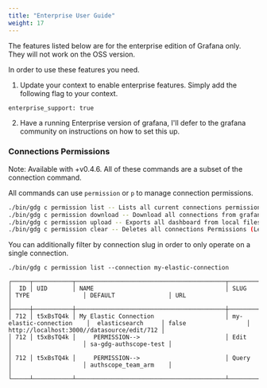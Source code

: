 ```yaml
---
title: "Enterprise User Guide"
weight: 17
---
```

The features listed below are for the enterprise edition of Grafana only.  They will not work on the OSS version.

In order to use these features you need.

1. Update your context to enable enterprise features.  Simply add the following flag to your context.

`enterprise_support: true`

2. Have a running Enterprise version of grafana, I'll defer to the grafana community on instructions on how to set this up.  

### Connections Permissions 

Note:  Available with +v0.4.6.  All of these commands are a subset of the connection command.

All commands can use `permission` or `p` to manage connection permissions.  

```sh
./bin/gdg c permission list -- Lists all current connections permissions
./bin/gdg c permission download -- Download all connections from grafana to local file system
./bin/gdg c permission upload -- Exports all dashboard from local filesystem (matching folder filter) to Grafana
./bin/gdg c permission clear -- Deletes all connections Permissions (Leaving only the default values)
```

You can additionally filter by connection slug in order to only operate on a single connection.

`./bin/gdg c permission list --connection my-elastic-connection `

```
┌─────┬───────────┬──────────────────────────────────────────┬───────────────────────────────────────────────┬───────────────────────┬────────────────────────────────────────────┐
│  ID │ UID       │ NAME                                     │ SLUG                     │ TYPE               │ DEFAULT               │ URL                                        │
├─────┼───────────┼──────────────────────────────────────────┼──────────────────────────┼────────────────────┼───────────────────────┼────────────────────────────────────────────┤
│ 712 │ t5xBsTQ4k │ My Elastic Connection                    │ my-elastic-connection    │  elasticsearch     │ false                 │ http://localhost:3000//datasource/edit/712 │
│ 712 │ t5xBsTQ4k │     PERMISSION-->                        │ Edit                     │                    │ sa-gdg-authscope-test │                                            │
│ 712 │ t5xBsTQ4k │     PERMISSION-->                        │ Query                    │                    │ authscope_team_arm    │                                            │
└─────┴───────────┴──────────────────────────────────────────┴──────────────────────────┴────────────────────┴───────────────────────┴────────────────────────────────────────────┘
````